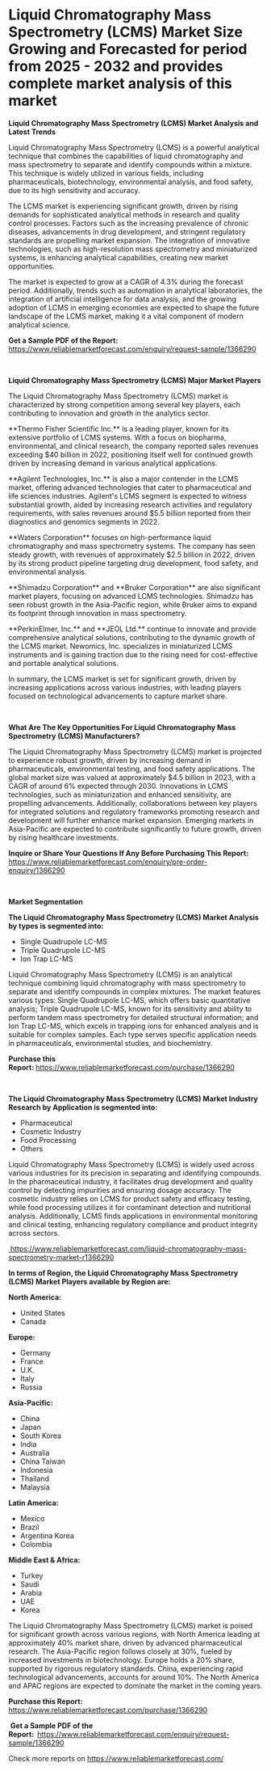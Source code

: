 <p><h1>Liquid Chromatography Mass Spectrometry (LCMS) Market Size Growing and Forecasted for period from 2025 - 2032 and provides complete market analysis of this market</h1></p><p><strong>Liquid Chromatography Mass Spectrometry (LCMS) Market Analysis and Latest Trends</strong></p>
<p><p>Liquid Chromatography Mass Spectrometry (LCMS) is a powerful analytical technique that combines the capabilities of liquid chromatography and mass spectrometry to separate and identify compounds within a mixture. This technique is widely utilized in various fields, including pharmaceuticals, biotechnology, environmental analysis, and food safety, due to its high sensitivity and accuracy.</p><p>The LCMS market is experiencing significant growth, driven by rising demands for sophisticated analytical methods in research and quality control processes. Factors such as the increasing prevalence of chronic diseases, advancements in drug development, and stringent regulatory standards are propelling market expansion. The integration of innovative technologies, such as high-resolution mass spectrometry and miniaturized systems, is enhancing analytical capabilities, creating new market opportunities.</p><p>The market is expected to grow at a CAGR of 4.3% during the forecast period. Additionally, trends such as automation in analytical laboratories, the integration of artificial intelligence for data analysis, and the growing adoption of LCMS in emerging economies are expected to shape the future landscape of the LCMS market, making it a vital component of modern analytical science.</p></p>
<p><strong>Get a Sample PDF of the Report:&nbsp;</strong> <a href="https://www.reliablemarketforecast.com/enquiry/request-sample/1366290?utm_campaign=2336&utm_medium=2&utm_source=Github&utm_content=ia&utm_term=22032025&utm_id=liquid-chromatography-mass-spectrometry-lcms">https://www.reliablemarketforecast.com/enquiry/request-sample/1366290</a></p>
<p>&nbsp;</p>
<p><strong>Liquid Chromatography Mass Spectrometry (LCMS) Major Market Players</strong></p>
<p><p>The Liquid Chromatography Mass Spectrometry (LCMS) market is characterized by strong competition among several key players, each contributing to innovation and growth in the analytics sector.</p><p>**Thermo Fisher Scientific Inc.** is a leading player, known for its extensive portfolio of LCMS systems. With a focus on biopharma, environmental, and clinical research, the company reported sales revenues exceeding $40 billion in 2022, positioning itself well for continued growth driven by increasing demand in various analytical applications.</p><p>**Agilent Technologies, Inc.** is also a major contender in the LCMS market, offering advanced technologies that cater to pharmaceutical and life sciences industries. Agilent's LCMS segment is expected to witness substantial growth, aided by increasing research activities and regulatory requirements, with sales revenues around $5.5 billion reported from their diagnostics and genomics segments in 2022.</p><p>**Waters Corporation** focuses on high-performance liquid chromatography and mass spectrometry systems. The company has seen steady growth, with revenues of approximately $2.5 billion in 2022, driven by its strong product pipeline targeting drug development, food safety, and environmental analysis.</p><p>**Shimadzu Corporation** and **Bruker Corporation** are also significant market players, focusing on advanced LCMS technologies. Shimadzu has seen robust growth in the Asia-Pacific region, while Bruker aims to expand its footprint through innovation in mass spectrometry.</p><p>**PerkinElmer, Inc.** and **JEOL Ltd.** continue to innovate and provide comprehensive analytical solutions, contributing to the dynamic growth of the LCMS market. Newomics, Inc. specializes in miniaturized LCMS instruments and is gaining traction due to the rising need for cost-effective and portable analytical solutions.</p><p>In summary, the LCMS market is set for significant growth, driven by increasing applications across various industries, with leading players focused on technological advancements to capture market share.</p></p>
<p>&nbsp;</p>
<p><strong>What Are The Key Opportunities For Liquid Chromatography Mass Spectrometry (LCMS) Manufacturers?</strong></p>
<p><p>The Liquid Chromatography Mass Spectrometry (LCMS) market is projected to experience robust growth, driven by increasing demand in pharmaceuticals, environmental testing, and food safety applications. The global market size was valued at approximately $4.5 billion in 2023, with a CAGR of around 6% expected through 2030. Innovations in LCMS technologies, such as miniaturization and enhanced sensitivity, are propelling advancements. Additionally, collaborations between key players for integrated solutions and regulatory frameworks promoting research and development will further enhance market expansion. Emerging markets in Asia-Pacific are expected to contribute significantly to future growth, driven by rising healthcare investments.</p></p>
<p><strong>Inquire or Share Your Questions If Any Before Purchasing This Report:</strong> <a href="https://www.reliablemarketforecast.com/enquiry/pre-order-enquiry/1366290?utm_campaign=2336&utm_medium=2&utm_source=Github&utm_content=ia&utm_term=22032025&utm_id=liquid-chromatography-mass-spectrometry-lcms">https://www.reliablemarketforecast.com/enquiry/pre-order-enquiry/1366290</a></p>
<p>&nbsp;</p>
<p><strong>Market Segmentation</strong></p>
<p><strong>The Liquid Chromatography Mass Spectrometry (LCMS) Market Analysis by types is segmented into:</strong></p>
<p><ul><li>Single Quadrupole LC-MS</li><li>Triple Quadrupole LC-MS</li><li>Ion Trap LC-MS</li></ul></p>
<p><p>Liquid Chromatography Mass Spectrometry (LCMS) is an analytical technique combining liquid chromatography with mass spectrometry to separate and identify compounds in complex mixtures. The market features various types: Single Quadrupole LC-MS, which offers basic quantitative analysis; Triple Quadrupole LC-MS, known for its sensitivity and ability to perform tandem mass spectrometry for detailed structural information; and Ion Trap LC-MS, which excels in trapping ions for enhanced analysis and is suitable for complex samples. Each type serves specific application needs in pharmaceuticals, environmental studies, and biochemistry.</p></p>
<p><strong>Purchase this Report:&nbsp;</strong><a href="https://www.reliablemarketforecast.com/purchase/1366290?utm_campaign=2336&utm_medium=2&utm_source=Github&utm_content=ia&utm_term=22032025&utm_id=liquid-chromatography-mass-spectrometry-lcms">https://www.reliablemarketforecast.com/purchase/1366290</a></p>
<p>&nbsp;</p>
<p><strong>The Liquid Chromatography Mass Spectrometry (LCMS) Market Industry Research by Application is segmented into:</strong></p>
<p><ul><li>Pharmaceutical</li><li>Cosmetic Industry</li><li>Food Processing</li><li>Others</li></ul></p>
<p><p>Liquid Chromatography Mass Spectrometry (LCMS) is widely used across various industries for its precision in separating and identifying compounds. In the pharmaceutical industry, it facilitates drug development and quality control by detecting impurities and ensuring dosage accuracy. The cosmetic industry relies on LCMS for product safety and efficacy testing, while food processing utilizes it for contaminant detection and nutritional analysis. Additionally, LCMS finds applications in environmental monitoring and clinical testing, enhancing regulatory compliance and product integrity across sectors.</p></p>
<p><a href="https://www.reliablemarketforecast.com/liquid-chromatography-mass-spectrometry-market-r1366290?utm_campaign=2336&utm_medium=2&utm_source=Github&utm_content=ia&utm_term=22032025&utm_id=liquid-chromatography-mass-spectrometry-lcms">&nbsp;https://www.reliablemarketforecast.com/liquid-chromatography-mass-spectrometry-market-r1366290</a></p>
<p><strong>In terms of Region, the Liquid Chromatography Mass Spectrometry (LCMS) Market Players available by Region are:</strong></p>
<p>
    <p> <strong> North America: </strong>
        <ul>
            <li>United States</li>
            <li>Canada</li>
        </ul>
        </p> 
    <p> <strong> Europe: </strong>
        <ul>
            <li>Germany</li>
            <li>France</li>
            <li>U.K.</li>
            <li>Italy</li>
            <li>Russia</li>
        </ul>
        </p> 
    <p> <strong> Asia-Pacific: </strong>
        <ul>
            <li>China</li>
            <li>Japan</li>
            <li>South Korea</li>
            <li>India</li>
            <li>Australia</li>
            <li>China Taiwan</li>
            <li>Indonesia</li>
            <li>Thailand</li>
            <li>Malaysia</li>
        </ul>
        </p> 
    <p> <strong> Latin America: </strong>
        <ul>
            <li>Mexico</li>
            <li>Brazil</li>
            <li>Argentina Korea</li>
            <li>Colombia</li>
        </ul>
        </p> 
    <p> <strong> Middle East & Africa: </strong>
        <ul>
            <li>Turkey</li>
            <li>Saudi</li>
            <li>Arabia</li>
            <li>UAE</li>
            <li>Korea</li>
        </ul>
    </p>
    </p>
<p><p>The Liquid Chromatography Mass Spectrometry (LCMS) market is poised for significant growth across various regions, with North America leading at approximately 40% market share, driven by advanced pharmaceutical research. The Asia-Pacific region follows closely at 30%, fueled by increased investments in biotechnology. Europe holds a 20% share, supported by rigorous regulatory standards. China, experiencing rapid technological advancements, accounts for around 10%. The North America and APAC regions are expected to dominate the market in the coming years.</p></p>
<p><strong>Purchase this Report: </strong><a href="https://www.reliablemarketforecast.com/purchase/1366290?utm_campaign=2336&utm_medium=2&utm_source=Github&utm_content=ia&utm_term=22032025&utm_id=liquid-chromatography-mass-spectrometry-lcms">https://www.reliablemarketforecast.com/purchase/1366290</a></p>
<p>&nbsp;<strong>Get a Sample PDF of the Report:&nbsp;&nbsp;</strong><a href="https://www.reliablemarketforecast.com/enquiry/request-sample/1366290?utm_campaign=2336&utm_medium=2&utm_source=Github&utm_content=ia&utm_term=22032025&utm_id=liquid-chromatography-mass-spectrometry-lcms">https://www.reliablemarketforecast.com/enquiry/request-sample/1366290</a></p>
<p><strong></strong></p>
<p>Check more reports on <a href="https://www.reliablemarketforecast.com/?utm_campaign=2336&utm_medium=2&utm_source=Github&utm_content=ia&utm_term=22032025&utm_id=liquid-chromatography-mass-spectrometry-lcms">https://www.reliablemarketforecast.com/</a></p>